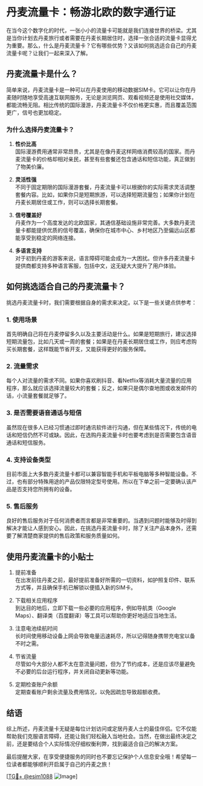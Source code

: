 # 丹麦流量卡：畅游北欧的数字通行证

在当今这个数字化的时代，一张小小的流量卡可能就是我们连接世界的桥梁。尤其是当你计划去丹麦旅行或者需要在丹麦长期居住时，选择一张合适的流量卡显得尤为重要。那么，什么是丹麦流量卡？它有哪些优势？又该如何挑选适合自己的丹麦流量卡呢？让我们一起来深入了解。

## 丹麦流量卡是什么？

简单来说，丹麦流量卡是一种可以在丹麦使用的移动数据SIM卡。它可以让你在丹麦随时随地享受高速互联网服务，无论是浏览网页、观看视频还是使用社交媒体，都能流畅无阻。相比传统的国际漫游，丹麦流量卡不仅价格更实惠，而且覆盖范围更广，信号也更加稳定。

### 为什么选择丹麦流量卡？

1. **性价比高**  
   国际漫游费用通常非常昂贵，尤其是在像丹麦这样网络消费较高的国家。而丹麦流量卡的价格却相对亲民，甚至有些套餐还包含通话和短信功能，真正做到了物美价廉。

2. **灵活性强**  
   不同于固定期限的国际漫游套餐，丹麦流量卡可以根据你的实际需求灵活调整套餐内容。比如，如果你只是短期旅游，可以选择短期流量包；如果你计划在丹麦长期居住或工作，则可以选择长期套餐。

3. **信号覆盖好**  
   丹麦作为一个高度发达的北欧国家，其通信基础设施非常完善。大多数丹麦流量卡都能提供优质的信号覆盖，确保你在城市中心、乡村地区乃至偏远山区都能享受到稳定的网络连接。

4. **多语言支持**  
   对于初到丹麦的游客来说，语言障碍可能会成为一大困扰。但许多丹麦流量卡提供商都支持多种语言客服，包括中文，这无疑大大提升了用户体验。

## 如何挑选适合自己的丹麦流量卡？

挑选丹麦流量卡时，我们需要根据自身的需求来决定。以下是一些关键点供参考：

### 1. 使用场景
首先明确自己将在丹麦停留多久以及主要活动是什么。如果是短期旅行，建议选择短期流量包，比如几天或一周的套餐；如果是在丹麦长期居住或工作，则应考虑购买长期套餐，这样既能节省开支，又能获得更好的服务保障。

### 2. 流量需求
每个人对流量的需求不同。如果你喜欢刷抖音、看Netflix等消耗大量流量的应用程序，那么就应该选择流量较大的套餐；反之，如果只是偶尔查地图或收发邮件的话，小流量套餐就足够了。

### 3. 是否需要语音通话与短信
虽然现在很多人已经习惯通过即时通讯软件进行沟通，但在某些情况下，传统的电话和短信仍然不可或缺。因此，在选购丹麦流量卡时也要考虑到是否需要包含语音通话和短信服务。

### 4. 支持设备类型
目前市面上大多数丹麦流量卡都可以兼容智能手机和平板电脑等多种智能设备。不过，也有部分特殊用途的产品仅限特定型号使用。所以在下单之前一定要确认该产品是否支持您所拥有的设备。

### 5. 售后服务
良好的售后服务对于任何消费者而言都是非常重要的。当遇到问题时能够及时得到解决才能让人感到安心。因此，在挑选丹麦流量卡时，除了关注产品本身外，还需要了解清楚商家提供的售后政策和服务质量如何。

## 使用丹麦流量卡的小贴士

1. 提前准备  
   在出发前往丹麦之前，最好提前准备好所需的一切资料，如护照复印件、联系方式等，并且确保手机已解锁以便插入新的SIM卡。

2. 下载相关应用程序  
   到达目的地后，立即下载一些必要的应用程序，例如导航类（Google Maps）、翻译类（百度翻译）等工具可以帮助你更好地适应当地生活。

3. 注意电池续航时间  
   长时间使用移动设备上网会导致电量迅速耗尽，所以记得随身携带充电宝以备不时之需。

4. 节省流量  
   尽管如今大部分人都不太在意流量问题，但为了节约成本，还是应该尽量避免不必要的后台运行程序，并关闭自动更新等功能。

5. 定期检查账户余额  
   定期查看账户剩余流量及费用情况，以免因疏忽导致超额收费。

## 结语

综上所述，丹麦流量卡无疑是每位计划访问或定居丹麦人士的最佳伴侣。它不仅能帮助我们克服语言障碍，还能让我们轻松融入当地社会。当然，在做出最终决定之前，还是要结合个人实际情况仔细权衡利弊，找到最适合自己的解决方案。

最后提醒大家，在享受便捷服务的同时也不要忘记保护个人信息安全哦！希望每一位读者都能够顺利开启属于自己的丹麦之旅！

[[TG💪+ @esim1088](https://t.me/s/esim1088) ![Image](https://i.postimg.cc/4NQfJmqS/Snipaste-2025-05-13-00-14-12.png)]